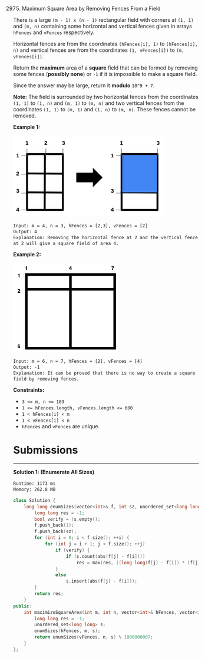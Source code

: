 2975. Maximum Square Area by Removing Fences From a Field

There is a large `(m - 1) x (n - 1)` rectangular field with corners at `(1, 1)` and `(m, n)` containing some horizontal and vertical fences given in arrays `hFences` and `vFences` respectively.

Horizontal fences are from the coordinates `(hFences[i], 1)` to `(hFences[i], n)` and vertical fences are from the coordinates `(1, vFences[i])` to `(m, vFences[i])`.

Return the **maximum** area of a **square** field that can be formed by removing some fences (**possibly none**) or `-1` if it is impossible to make a square field.

Since the answer may be large, return it **modulo** `10^9 + 7`.

**Note:** The field is surrounded by two horizontal fences from the coordinates `(1, 1)` to `(1, n)` and `(m, 1)` to `(m, n)` and two vertical fences from the coordinates `(1, 1)` to `(m, 1)` and `(1, n)` to `(m, n)`. These fences cannot be removed.

 

**Example 1:**

![2975_screenshot-from-2023-11-05-22-40-25.png](img/2975_screenshot-from-2023-11-05-22-40-25.png)
```
Input: m = 4, n = 3, hFences = [2,3], vFences = [2]
Output: 4
Explanation: Removing the horizontal fence at 2 and the vertical fence at 2 will give a square field of area 4.
```

**Example 2:**

![2975_maxsquareareaexample1.png](img/2975_maxsquareareaexample1.png)
```
Input: m = 6, n = 7, hFences = [2], vFences = [4]
Output: -1
Explanation: It can be proved that there is no way to create a square field by removing fences.
```

**Constraints:**

* `3 <= m, n <= 109`
* `1 <= hFences.length, vFences.length <= 600`
* `1 < hFences[i] < m`
* `1 < vFences[i] < n`
* `hFences` and `vFences` are unique.

# Submissions
---
**Solution 1: (Enumerate All Sizes)**
```
Runtime: 1173 ms
Memory: 262.8 MB
```
```c++
class Solution {
    long long enumSizes(vector<int>& f, int sz, unordered_set<long long> &s) {
        long long res = -1;
        bool verify = !s.empty();
        f.push_back(1);
        f.push_back(sz);
        for (int i = 0; i < f.size(); ++i) {
            for (int j = i + 1; j < f.size(); ++j)
                if (verify) {
                    if (s.count(abs(f[j] - f[i])))
                        res = max(res, ((long long)f[j] - f[i]) * (f[j] - f[i]));
                }
                else
                    s.insert(abs(f[j] - f[i]));
        }
        return res;
    }
public:
    int maximizeSquareArea(int m, int n, vector<int>& hFences, vector<int>& vFences) {
        long long res = -1;
        unordered_set<long long> s;
        enumSizes(hFences, m, s);
        return enumSizes(vFences, n, s) % 1000000007;
    }
};
```
